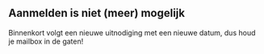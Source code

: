 ## Aanmelden is niet (meer) mogelijk

Binnenkort volgt een nieuwe uitnodiging met een nieuwe datum, dus houd je mailbox in de gaten!
